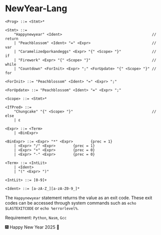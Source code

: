 # NewYear-Lang
```plain text
<Prog> ::= <Stmt>*

<Stmt> ::= 
    "Happynewyear" <Ident>                                         // return
    | "Peachblossom" <Ident> "=" <Expr>                            // var
    | "Caramelizedporkandeggs" <Expr> "{" <Scope> "}"              // if
    | "Firework" <Expr> "{" <Scope> "}"                            // while
    | "Countdown" <ForInit> <Expr> ";" <ForUpdate> "{" <Scope> "}" // for

<ForInit> ::= "Peachblossom" <Ident> "=" <Expr> ";"

<ForUpdate> ::= "Peachblossom" <Ident> "=" <Expr> ";"

<Scope> ::= <Stmt>*

<IfPred> ::= 
    "Chungcake" "{" <Scope> "}"                                    // else
    | ε
                                                          
<Expr> ::= <Term> 
    | <BinExpr>

<BinExpr> ::= <Expr> "*" <Expr>        {prec = 1}
    | <Expr> "/" <Expr>        {prec = 1}
    | <Expr> "+" <Expr>        {prec = 0}
    | <Expr> "-" <Expr>        {prec = 0}

<Term> ::= <IntLit> 
    | <Ident> 
    | "(" <Expr> ")"

<IntLit> ::= [0-9]+

<Ident> ::= [a-zA-Z_][a-zA-Z0-9_]*
```
The `Happynewyear` statement returns the value as an exit code. These exit codes can be accessed through system commands such as `echo $LASTEXITCODE` or `echo %errorlevel%`.

Requirement: `Python`, `Nasm`, `Gcc`

🎆 Happy New Year 2025 🎇
